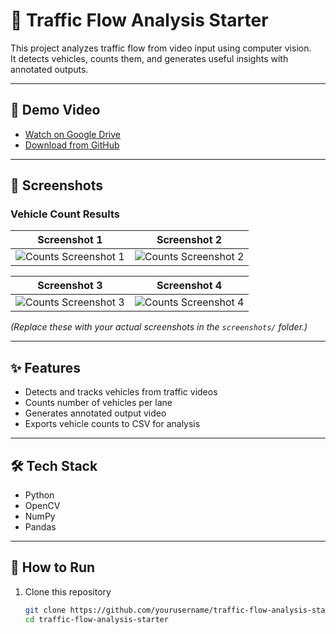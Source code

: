 # 🚦 Traffic Flow Analysis Starter

This project analyzes traffic flow from video input using computer vision.  
It detects vehicles, counts them, and generates useful insights with annotated outputs.

---

## 🎥 Demo Video

- [Watch on Google Drive](https://drive.google.com/file/d/1YW3uhd7axu5TIvib5niqjqgFOSPsJE4s/view?usp=sharing)  
- [Download from GitHub](Captured.mp4)

---

## 📸 Screenshots

### Vehicle Count Results

| Screenshot 1 | Screenshot 2 |
|--------------|--------------|
| ![Counts Screenshot 1](screenshots/count1.png) | ![Counts Screenshot 2](screenshots/count2.png) |

| Screenshot 3 | Screenshot 4 |
|--------------|--------------|
| ![Counts Screenshot 3](screenshots/count3.png) | ![Counts Screenshot 4](screenshots/count4.png) |

*(Replace these with your actual screenshots in the `screenshots/` folder.)*

---

## ✨ Features
- Detects and tracks vehicles from traffic videos  
- Counts number of vehicles per lane  
- Generates annotated output video  
- Exports vehicle counts to CSV for analysis  

---

## 🛠 Tech Stack
- Python  
- OpenCV  
- NumPy  
- Pandas  

---

## 🚀 How to Run

1. Clone this repository  
   ```bash
   git clone https://github.com/yourusername/traffic-flow-analysis-starter.git
   cd traffic-flow-analysis-starter
